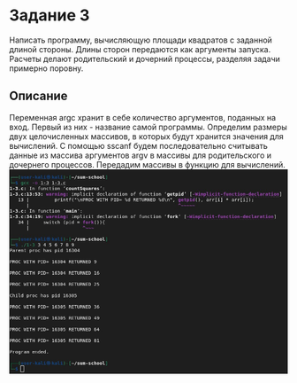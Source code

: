 # Задание 3
Написать программу, вычисляющую площади квадратов
с заданной длиной стороны. Длины сторон передаются как аргументы
запуска. Расчеты делают родительский и дочерний процессы, разделяя
задачи примерно поровну.
## Описание
Переменная argc хранит в себе количество аргументов, поданных на вход. Первый из них - название самой программы.
Определим размеры двух целочисленных массивов, в которых будут хранится значения для вычислений.
С помощью sscanf будем последовательно считывать данные из массива аргументов argv в массивы 
для родительского и дочернего процессов. Передадим массивы в функцию для вычислений.
<br>
![Image Alt](https://github.com/ABoriskina/Module-3/blob/main/Lesson-1/Task-1-3/5.jpeg)
